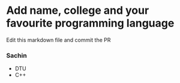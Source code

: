 # Add name, college and your favourite programming language

Edit this markdown file and commit the PR

### Sachin
- DTU
- C++
